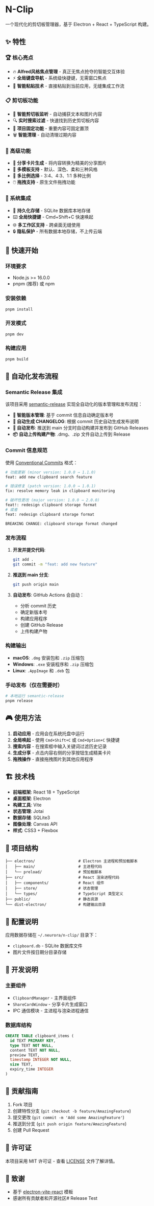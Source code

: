 # N-Clip

一个现代化的剪切板管理器，基于 Electron + React + TypeScript 构建。

## ✨ 特性

### 🏆 核心亮点
- 🔥 **Alfred风格焦点管理** - 真正无焦点抢夺的智能交互体验
- ⚡ **全局键盘导航** - 系统级快捷键，无需窗口焦点
- 🎯 **智能粘贴技术** - 直接粘贴到当前应用，无缝集成工作流

### 📋 剪切板功能
- 🎯 **智能剪切板监听** - 自动捕获文本和图片内容
- 🔍 **实时搜索过滤** - 快速找到历史剪切板内容  
- 📌 **项目固定功能** - 重要内容可固定置顶
- 🗑️ **智能清理** - 自动清理过期内容

### 🎨 高级功能
- 🎨 **分享卡片生成** - 将内容转换为精美的分享图片
- 📱 **多模板支持** - 默认、深色、柔和三种风格
- 📐 **多比例选择** - 3:4、4:3、1:1 多种比例
- 🖱️ **拖拽支持** - 原生文件拖拽功能

### 🔧 系统集成
- 💾 **持久化存储** - SQLite 数据库本地存储
- ⌨️ **全局快捷键** - Cmd+Shift+C 快速唤起
- 🌐 **多工作区支持** - 跨桌面无缝使用
- 🔒 **隐私保护** - 所有数据本地存储，不上传云端

## 🚀 快速开始

### 环境要求

- Node.js >= 16.0.0
- pnpm (推荐) 或 npm

### 安装依赖

```sh
pnpm install
```

### 开发模式

```sh
pnpm dev
```

### 构建应用

```sh
pnpm build
```

## 🔄 自动化发布流程

### Semantic Release 集成

该项目采用 [semantic-release](https://github.com/semantic-release/semantic-release) 实现全自动化的版本管理和发布流程：

- **🤖 智能版本管理**: 基于 commit 信息自动确定版本号
- **📝 自动生成 CHANGELOG**: 根据 commit 历史自动生成发布说明
- **🚀 自动发布**: 推送到 main 分支时自动构建并发布到 GitHub Releases
- **📦 自动上传构建产物**: .dmg、.zip 文件自动上传到 Release

### Commit 信息规范

使用 [Conventional Commits](https://www.conventionalcommits.org/) 格式：

```bash
# 功能更新 (minor version: 1.0.0 → 1.1.0)
feat: add new clipboard search feature

# 错误修复 (patch version: 1.0.0 → 1.0.1)
fix: resolve memory leak in clipboard monitoring

# 破坏性更改 (major version: 1.0.0 → 2.0.0)
feat!: redesign clipboard storage format
# 或者
feat: redesign clipboard storage format

BREAKING CHANGE: clipboard storage format changed
```

### 发布流程

1. **开发并提交代码**:
   ```bash
   git add .
   git commit -m "feat: add new feature"
   ```

2. **推送到 main 分支**:
   ```bash
   git push origin main
   ```

3. **自动发布**: GitHub Actions 会自动：
   - 分析 commit 历史
   - 确定新版本号
   - 构建应用程序
   - 创建 GitHub Release
   - 上传构建产物

### 构建输出

- **macOS**: `.dmg` 安装包和 `.zip` 压缩包
- **Windows**: `.exe` 安装程序和 `.zip` 压缩包  
- **Linux**: `.AppImage` 和 `.deb` 包

### 手动发布（仅在需要时）

```bash
# 本地运行 semantic-release
pnpm release
```

## 🎮 使用方法

1. **启动应用** - 应用会在系统托盘中运行
2. **全局唤起** - 使用 `Cmd+Shift+C` 或 `Cmd+Option+C` 快捷键
3. **搜索内容** - 在搜索框中输入关键词过滤历史记录
4. **生成分享** - 点击内容右侧的分享按钮生成精美卡片
5. **拖拽操作** - 直接拖拽图片到其他应用程序

## 🏗️ 技术栈

- **前端框架**: React 18 + TypeScript
- **桌面框架**: Electron
- **构建工具**: Vite
- **状态管理**: Jotai
- **数据存储**: SQLite3
- **图像处理**: Canvas API
- **样式**: CSS3 + Flexbox

## 📂 项目结构

```
├── electron/                   # Electron 主进程和预加载脚本
│   ├── main/                   # 主进程代码
│   └── preload/                # 预加载脚本
├── src/                        # React 渲染进程代码
│   ├── components/             # React 组件
│   ├── store/                  # 状态管理
│   └── types/                  # TypeScript 类型定义
├── public/                     # 静态资源
└── dist-electron/              # 构建输出目录
```

## 🔧 配置说明

应用数据存储在 `~/.neurora/n-clip/` 目录下：
- `clipboard.db` - SQLite 数据库文件
- 图片文件按日期分目录存储

## 📝 开发说明

### 主要组件

- `ClipboardManager` - 主界面组件
- `ShareCardWindow` - 分享卡片生成窗口
- IPC 通信模块 - 主进程与渲染进程通信

### 数据库结构

```sql
CREATE TABLE clipboard_items (
  id TEXT PRIMARY KEY,
  type TEXT NOT NULL,
  content TEXT NOT NULL,
  preview TEXT,
  timestamp INTEGER NOT NULL,
  size TEXT,
  expiry_time INTEGER
)
```

## 🤝 贡献指南

1. Fork 项目
2. 创建特性分支 (`git checkout -b feature/AmazingFeature`)
3. 提交更改 (`git commit -m 'Add some AmazingFeature'`)
4. 推送到分支 (`git push origin feature/AmazingFeature`)
5. 创建 Pull Request

## 📄 许可证

本项目采用 MIT 许可证 - 查看 [LICENSE](LICENSE) 文件了解详情。

## 🙏 致谢

- 基于 [electron-vite-react](https://github.com/electron-vite/electron-vite-react) 模板
- 感谢所有贡献者和开源社区# Release Test
